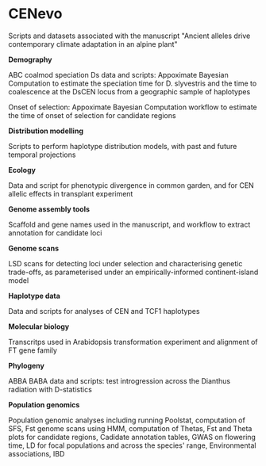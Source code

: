 # CENevo
Scripts and datasets associated with the manuscript "Ancient alleles drive contemporary climate adaptation in an alpine plant"

**Demography**

ABC coalmod speciation Ds data and scripts: Appoximate Bayesian Computation to estimate the speciation time for D. slyvestris and the time to coalescence at the DsCEN locus from a geographic sample of haplotypes

Onset of selection: Appoximate Bayesian Computation workflow to estimate the time of onset of selection for candidate regions

**Distribution modelling**

Scripts to perform haplotype distribution models, with past and future temporal projections

**Ecology**

Data and script for phenotypic divergence in common garden, and for CEN allelic effects in transplant experiment

**Genome assembly tools**

Scaffold and gene names used in the manuscript, and workflow to extract annotation for candidate loci

**Genome scans**

LSD scans for detecting loci under selection and characterising genetic trade-offs, as parameterised under an empirically-informed continent-island model

**Haplotype data**

Data and scripts for analyses of CEN and TCF1 haplotypes

**Molecular biology**

Transcritps used in Arabidopsis transformation experiment and alignment of FT gene family

**Phylogeny**

ABBA BABA data and scripts: test introgression across the Dianthus radiation with D-statistics

**Population genomics**

Population genomic analyses including running Poolstat, computation of SFS, Fst genome scans using HMM, computation of Thetas, Fst and Theta plots for candidate regions, Cadidate annotation tables, GWAS on flowering time, LD for focal populations and across the species' range, Environmental associations, IBD
